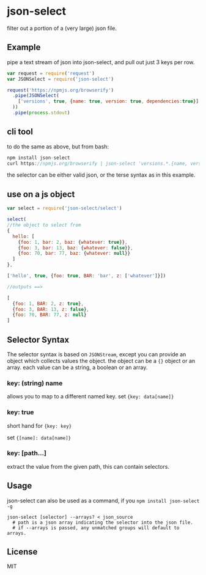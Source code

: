 # json-select

filter out a portion of a (very large) json file.

## Example

pipe a text stream of json into json-select, and pull out just 3 keys per row.

``` js
var request = require('request')
var JSONSelect = require('json-select')

request('https://npmjs.org/browserify')
  .pipe(JSONSelect(
    ['versions', true, {name: true, version: true, dependencies:true}]
  ))
  .pipe(process.stdout)
```

## cli tool

to do the same as above, but from bash:

``` js
npm install json-select
curl https://npmjs.org/browserify | json-select 'versions.*.{name, version, dependencies}'
```
the selector can be either valid json, or the terse syntax as in this example.

## use on a js object

``` js
var select = require('json-select/select')

select(
//the object to select from
{
  hello: [
    {foo: 1, bar: 2, baz: {whatever: true}},
    {foo: 3, bar: 13, baz: {whatever: false}},
    {foo: 70, bar: 77, baz: {whatever: null}}
  ]
},

['hello', true, {foo: true, BAR: 'bar', z: ['whatever']}])

//outputs ==>

[
  {foo: 1, BAR: 2, z: true},
  {foo: 3, BAR: 13, z: false},
  {foo: 70, BAR: 77, z: null}
]

```

## Selector Syntax

The selector syntax is based on `JSONStream`,
except you can provide an object which collects values the object.
the object can be a `{}` object or an array.
each value can be a string, a boolean or an array.

### key: (string) name

allows you to map to a different named key.
set `{key: data[name]}`

### key: true

short hand for `{key: key}`

set `{[name]: data[name]}`

### key: [path...]

extract the value from the given path,
this can contain selectors.

## Usage

json-select can also be used as a command, if you `npm install json-select -g`

```
json-select [selector] --arrays? < json_source
  # path is a json array indicating the selector into the json file.
  # if --arrays is passed, any unmatched groups will default to arrays.
```

## License

MIT
